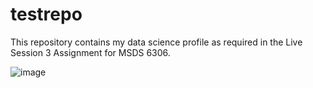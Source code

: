 # testrepo
This repository contains my data science profile as required in the Live Session 3 Assignment for MSDS 6306.

![image](https://user-images.githubusercontent.com/42986606/45380837-4c6bfe80-b5c9-11e8-9d13-e607ca473349.png)


